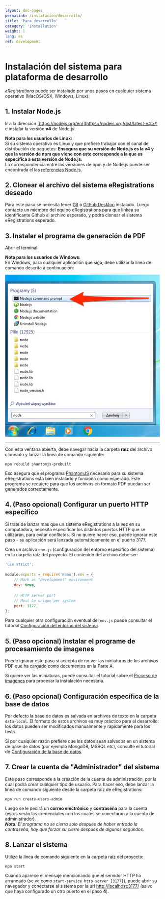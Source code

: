 ```yaml
---
layout: doc-pages
permalink: /instalacion/desarrollo/
title: 'Para desarrollo'
category: 'installation'
weight: 1
lang: es
ref: development
---
```


# Instalación del sistema para plataforma de desarrollo

_eRegistrations_ puede ser instalado por unos pasos en cualquier sistema operativo (MacOS/OSX, Windows, Linux):

## 1. Instalar Node.js

Ir a la dirección [https://nodejs.org/en/](https://nodejs.org/dist/latest-v4.x/) e instalar la versión __v4__ de Node.js.

__Nota para los usuarios de Linux:__  
Si su sistema operativo es Linux y que prefiere trabajar con el canal de distribución de paquetes: __Ensegura que su versión de Node.js es la v4 y que la versión de npm que viene con este corresponde a la que es específica a esta versión de Node.js__.  
La correspondencia entre las versiones de npm y de Node.js puede ser encontrada el las [referencias Node.js](https://nodejs.org/en/download/releases/).

## 2. Clonear el archivo del sistema eRegistrations deseado

Para este paso se necesita tener [Git](https://git-scm.com/) o [Github Desktop](https://desktop.github.com/) instalado. Luego contacte un miembro del equipo eRegistrations para que linkea su identificante Github al archivo esperado, y podrá clonear el sistema eRegistrations esperado.

## 3. Instalar el programa de generación de PDF

Abrir el terminal:

__Nota para los usuarios de Windows:__  
En Windows, para cualquier aplicación que siga, debe utilizar la linea de comando descrita a continuación:

<img src="/img/windows-terminal.jpg" />

---

Con esta ventana abierta, debe navegar hacia la carpeta __raíz__ del archivo cloneado y lanzar la línea de comando siguiente:

```
npm rebuild phantomjs-prebuilt
```

Eso asegura que el programa [PhantomJS](http://phantomjs.org/) necesario para su sistema eRegistrations esta bien instalado y funciona como esperado. Este programa se requiere para que los archivos en formato PDF puedan ser generados correctamente.

## 4. (Paso opcional) Configurar un puerto HTTP específico

Si trate de lanzar mas que un sistema eRegistrations a la vez en su computadora, necesita especificar los distintos puertos HTTP que se utilizarán, para evitar conflictos. Si no quiere hacer eso, puede ignorar este paso - su aplicación será lanzada automáticamente en el puerto 3177.

Crea un archivo `env.js` (configuración del entorno específico del sistema) en la carpeta raíz del proyecto. El contenido del archivo debe ser:

```javascript
'use strict';

module.exports = require('mano').env = {
	// Mark as "development" environment
	dev: true,

	// HTTP server port
	// Must be unique per system
	port: 3177,
};
```

Para cualquier otra configuración eventual del `env.js` puede consultar el tutorial [Configuración del entorno del sistema](/instalacion/entorno-configuracion/).

## 5. (Paso opcional) Instalar el programe de procesamiento de imagenes

Puede ignorar este paso si accepta de no ver las miniaturas de los archivos PDF que ha cargado como documentos en la Parte A.

Si quiere ver las miniaturas, puede consultar el tutorial sobre el [Proceso de imagenes](/instalación/proceso-de-imagenes/) para procesar la instalación necesaria.

## 6. (Paso opcional) Configuración específica de la base de datos

Por defecto la base de datos es salvada en archivos de texto en la carpeta `data-local`. El formato de estos archivos es muy práctico para el desarrollo: los datos pueden ser modificados manualmente y rapidamente para los tests.

Si por cualquier razón prefiere que los datos sean salvados en un sistema de base de datos (por ejemplo MongoDB, MSSQL etc), consulte el tutorial de [Configuración de la base de datos](/instalacion/base-de-datos/).

## 7. Crear la cuenta de "Administrador" del sistema

Este paso corresponde a la creación de la cuenta de administración, por la cual podrá crear cualquier tipo de usuario. Para hacer eso, debe lanzar la línea de comando siguiente desde la carpeta raíz de eRegistrations:

```
npm run create-users-admin
```

Luego se le pedirá un __correo electrónico__ y __contraseña__ para la cuenta (estos serán las credenciales con los cuales se conectarán a la cuenta de administrador).  
_**Nota**: El programa no se cierra solo después de haber entrado la contraseña, hay que forzar su cierre después de algunos segundos._

## 8. Lanzar el sistema

Utilize la línea de comando siguiente en la carpeta raíz del proyecto:

```
npm start
```

Cuando aparece el mensaje mencionando que el servidor HTTP ha arrancado (se ve como `start-service http server [3177]`), puede abrir su navegador y conectarse al sistema por la url [http://localhost:3177/](http://localhost:3177/) (salvo que haya configurado un otro puerto en el paso __4__).